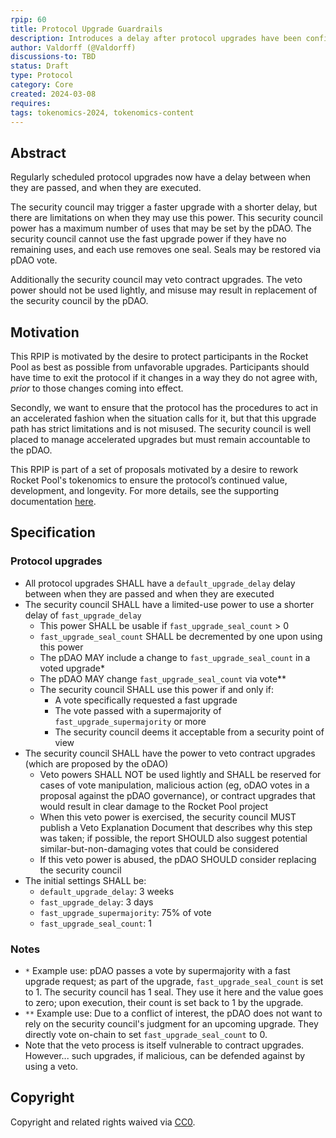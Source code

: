 ```yaml
---
rpip: 60
title: Protocol Upgrade Guardrails
description: Introduces a delay after protocol upgrades have been confirmed but prior to them coming into effect.
author: Valdorff (@Valdorff)
discussions-to: TBD
status: Draft
type: Protocol
category: Core
created: 2024-03-08
requires: 
tags: tokenomics-2024, tokenomics-content
---
```


## Abstract

Regularly scheduled protocol upgrades now have a delay between when they are passed, and when they are executed. 

The security council may trigger a faster upgrade with a shorter delay, but there are limitations on when they may use this power. This security council power has a maximum number of uses that may be set by the pDAO. The security council cannot use the fast upgrade power if they have no remaining uses, and each use removes one seal. Seals may be restored via pDAO vote. 

Additionally the security council may veto contract upgrades. The veto power should not be used lightly, and misuse may result in replacement of the security council by the pDAO.

## Motivation

This RPIP is motivated by the desire to protect participants in the Rocket Pool as best as possible from unfavorable upgrades. Participants should have time to exit the protocol if it changes in a way they do not agree with, _prior_ to those changes coming into effect. 

Secondly, we want to ensure that the protocol has the procedures to act in an accelerated fashion when the situation calls for it, but that this upgrade path has strict limitations and is not misused. The security council is well placed to manage accelerated upgrades but must remain accountable to the pDAO.

This RPIP is part of a set of proposals motivated by a desire to rework Rocket Pool's tokenomics to ensure the protocol’s continued value, development, and longevity. For more details, see the supporting documentation [here](../tokenomics-explainers/001-why-rework). 

## Specification

### Protocol upgrades
- All protocol upgrades SHALL have a `default_upgrade_delay` delay between when they are passed and when they are executed
- The security council SHALL have a limited-use power to use a shorter delay of `fast_upgrade_delay`
  - This power SHALL be usable if `fast_upgrade_seal_count` > 0 
  - `fast_upgrade_seal_count` SHALL be decremented by one upon using this power
  - The pDAO MAY include a change to `fast_upgrade_seal_count` in a voted upgrade*
  - The pDAO MAY change `fast_upgrade_seal_count` via vote**
  - The security council SHALL use this power if and only if:
    - A vote specifically requested a fast upgrade
    - The vote passed with a supermajority of `fast_upgrade_supermajority` or more
    - The security council deems it acceptable from a security point of view
- The security council SHALL have the power to veto contract upgrades (which are proposed by the oDAO)
  - Veto powers SHALL NOT be used lightly and SHALL be reserved for cases of vote manipulation, malicious action (eg, oDAO votes in a proposal against the pDAO governance), or contract upgrades that would result in clear damage to the Rocket Pool project
  - When this veto power is exercised, the security council MUST publish a Veto Explanation Document that describes why this step was taken; if possible, the report SHOULD also suggest potential similar-but-non-damaging votes that could be considered
  - If this veto power is abused, the pDAO SHOULD consider replacing the security council
- The initial settings SHALL be:
  - `default_upgrade_delay`: 3 weeks
  - `fast_upgrade_delay`: 3 days
  - `fast_upgrade_supermajority`: 75% of vote
  - `fast_upgrade_seal_count`: 1

### Notes
- `*` Example use: pDAO passes a vote by supermajority with a fast upgrade request; as part of the upgrade, `fast_upgrade_seal_count` is set to 1. The security council has 1 seal. They use it here and the value goes to zero; upon execution, their count is set back to 1 by the upgrade.
- `**` Example use: Due to a conflict of interest, the pDAO does not want to rely on the security council's judgment for an upcoming upgrade. They directly vote on-chain to set `fast_upgrade_seal_count` to 0.
- Note that the veto process is itself vulnerable to contract upgrades. However... such upgrades, if malicious, can be defended against by using a veto.

## Copyright
Copyright and related rights waived via [CC0](https://creativecommons.org/publicdomain/zero/1.0/).
